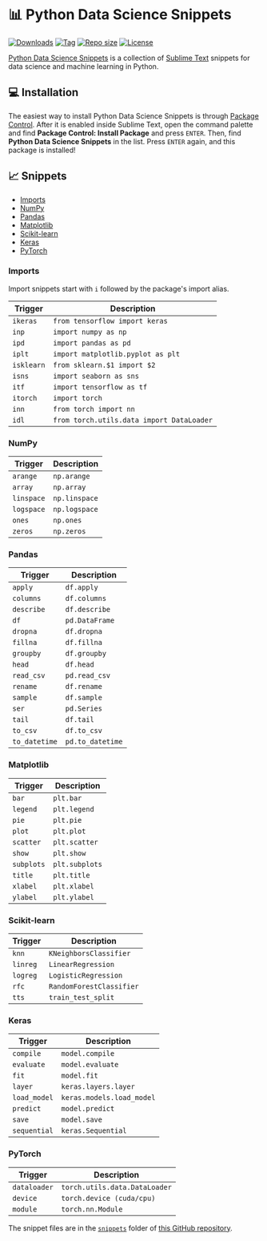 # 📊 Python Data Science Snippets

[![Downloads](https://img.shields.io/packagecontrol/dt/Python%20Data%20Science%20Snippets)](https://packagecontrol.io/packages/Python%20Data%20Science%20Snippets)
[![Tag](https://img.shields.io/github/v/tag/futureprogrammer360/Python-Data-Science-Snippets?sort=semver)](https://github.com/futureprogrammer360/Python-Data-Science-Snippets/tags)
[![Repo size](https://img.shields.io/github/repo-size/futureprogrammer360/Python-Data-Science-Snippets)](https://github.com/futureprogrammer360/Python-Data-Science-Snippets)
[![License](https://img.shields.io/github/license/futureprogrammer360/Python-Data-Science-Snippets?style=flat-square)](https://github.com/futureprogrammer360/Python-Data-Science-Snippets/blob/master/LICENSE)

[Python Data Science Snippets](https://github.com/futureprogrammer360/Python-Data-Science-Snippets) is a collection of [Sublime Text](https://www.sublimetext.com/) snippets for data science and machine learning in Python.

## 💻 Installation

The easiest way to install Python Data Science Snippets is through [Package Control](https://packagecontrol.io/packages/Python%20Data%20Science%20Snippets). After it is enabled inside Sublime Text, open the command palette and find **Package Control: Install Package** and press `ENTER`. Then, find **Python Data Science Snippets** in the list. Press `ENTER` again, and this package is installed!

## 📈 Snippets

* [Imports](#imports)
* [NumPy](#numpy)
* [Pandas](#pandas)
* [Matplotlib](#matplotlib)
* [Scikit-learn](#scikit-learn)
* [Keras](#keras)
* [PyTorch](#pytorch)

### Imports

Import snippets start with `i` followed by the package's import alias.

| Trigger    | Description                               |
|------------|-------------------------------------------|
| `ikeras`   | `from tensorflow import keras`            |
| `inp`      | `import numpy as np`                      |
| `ipd`      | `import pandas as pd`                     |
| `iplt`     | `import matplotlib.pyplot as plt`         |
| `isklearn` | `from sklearn.$1 import $2`               |
| `isns`     | `import seaborn as sns`                   |
| `itf`      | `import tensorflow as tf`                 |
| `itorch`   | `import torch`                            |
| `inn`      | `from torch import nn`                    |
| `idl`      | `from torch.utils.data import DataLoader` |

### NumPy

| Trigger    | Description    |
|------------|----------------|
| `arange`   | `np.arange`    |
| `array`    | `np.array`     |
| `linspace` | `np.linspace`  |
| `logspace` | `np.logspace`  |
| `ones`     | `np.ones`      |
| `zeros`    | `np.zeros`     |

### Pandas

| Trigger       | Description      |
|---------------|----------------  |
| `apply`       | `df.apply`       |
| `columns`     | `df.columns`     |
| `describe`    | `df.describe`    |
| `df`          | `pd.DataFrame`   |
| `dropna`      | `df.dropna`      |
| `fillna`      | `df.fillna`      |
| `groupby`     | `df.groupby`     |
| `head`        | `df.head`        |
| `read_csv`    | `pd.read_csv`    |
| `rename`      | `df.rename`      |
| `sample`      | `df.sample`      |
| `ser`         | `pd.Series`      |
| `tail`        | `df.tail`        |
| `to_csv`      | `df.to_csv`      |
| `to_datetime` | `pd.to_datetime` |

### Matplotlib

| Trigger    | Description    |
|------------|----------------|
| `bar`      | `plt.bar`      |
| `legend`   | `plt.legend`   |
| `pie`      | `plt.pie`      |
| `plot`     | `plt.plot`     |
| `scatter`  | `plt.scatter`  |
| `show`     | `plt.show`     |
| `subplots` | `plt.subplots` |
| `title`    | `plt.title`    |
| `xlabel`   | `plt.xlabel`   |
| `ylabel`   | `plt.ylabel`   |

### Scikit-learn

| Trigger  | Description              |
|----------|--------------------------|
| `knn`    | `KNeighborsClassifier`   |
| `linreg` | `LinearRegression`       |
| `logreg` | `LogisticRegression`     |
| `rfc`    | `RandomForestClassifier` |
| `tts`    | `train_test_split`       |

### Keras

| Trigger      | Description               |
|--------------|---------------------------|
| `compile`    | `model.compile`           |
| `evaluate`   | `model.evaluate`          |
| `fit`        | `model.fit`               |
| `layer`      | `keras.layers.layer`      |
| `load_model` | `keras.models.load_model` |
| `predict`    | `model.predict`           |
| `save`       | `model.save`              |
| `sequential` | `keras.Sequential`        |

### PyTorch

| Trigger      | Description                   |
|--------------|-------------------------------|
| `dataloader` | `torch.utils.data.DataLoader` |
| `device`     | `torch.device (cuda/cpu)`     |
| `module`     | `torch.nn.Module`             |

The snippet files are in the [`snippets`](https://github.com/futureprogrammer360/Python-Data-Science-Snippets/tree/master/snippets) folder of [this GitHub repository](https://github.com/futureprogrammer360/Python-Data-Science-Snippets).
